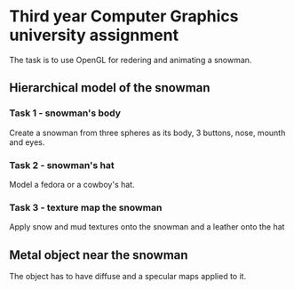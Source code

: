 # Third year Computer Graphics university assignment

The task is to use OpenGL for redering and animating a snowman.

## Hierarchical model of the snowman

### Task 1 - snowman's body

Create a snowman from three spheres as its body, 3 buttons, nose, mounth and eyes.

### Task 2 - snowman's hat

Model a fedora or a cowboy's hat.

### Task 3 - texture map the snowman

Apply snow and mud textures onto the snowman and a leather onto the hat


## Metal object near the snowman

The object has to have diffuse and a specular maps applied to it. 


